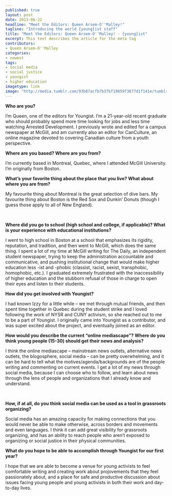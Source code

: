 ```yaml
---
published: true
layout: post
date: 2013-06-22
headline: "Meet the Editors: Queen Arsem-O''Malley!"
tagline: "Introducing the world {young}ist staff"
title: "Meet the Editors: Queen Arsem-O''Malley! - {young}ist"
excerpt: This text describes the article for the meta tag
contributors: 
- Queen Arsem-O''Malley
categories:
- newest
tags:
- social media
- social justice
- youngist
- higher education
imagetype: link
image: "http://media.tumblr.com/93b87acfb7b37bf19859f3677d1f141e/tumblr_inline_mot9riVaNa1qz4rgp.jpg"
---
```

<!-- <img alt="image" src="http://media.tumblr.com/93b87acfb7b37bf19859f3677d1f141e/tumblr_inline_mot9riVaNa1qz4rgp.jpg"/> -->
<div class='full-text'>
	<p class='first-paragraph'><strong>Who are you?</strong> </p>
<p class='article-paragraph'>I’m Queen, one of the editors for Youngist. I’m a 21-year-old recent graduate who should probably spend more time looking for jobs and less time watching Arrested Development. I previously wrote and edited for a campus newspaper at McGill, and am currently also an editor for CanCulture, an online magazine devoted to covering Canadian culture from a youth perspective.</p>

<p class='article-paragraph'><strong>Where are you based? Where are you from?</strong> </p>
<p class='article-paragraph'>I’m currently based in Montreal, Quebec, where I attended McGill University. I’m originally from Boston.</p>
<p class='article-paragraph'><strong>What&#8217;s your favorite thing about the place that you live? What about where you are from?</strong><span> </span></p>
<p class='article-paragraph'>My favourite thing about Montreal is the great selection of dive bars. My favourite thing about Boston is the Red Sox and Dunkin’ Donuts (though I guess those apply to all of New England).</p>
<p class='article-paragraph'> <!-- more --></p>
<p class='article-paragraph'><strong>Where did you go to school (high school and college, if applicable)? What is your experience with educational institutions? </strong> </p>
<p class='article-paragraph'>I went to high school in Boston at a school that emphasizes its rigidity, reputation, and tradition, and then went to McGill, which does the same thing. I spent a lot of my time at McGill writing for The Daily, an independent student newspaper, trying to keep the administration accountable and communicative, and pushing institutional change that would make higher education less -ist and -phobic (classist, racist, sexist, transphobic, homophobic, etc.). I graduated extremely frustrated with the inaccessibility of higher education and the stubborn refusal of those in charge to open their eyes and listen to their students.</p>

<p class='article-paragraph'><strong>How did you get involved with Youngist? </strong> </p>
<p class='article-paragraph'>I had known Izzy for a little while – we met through mutual friends, and then spent time together in Quebec during the student strike and I loved following the work of NYSR and CUNY activism, so she reached out to me to be a part of Youngist. I originally came into Youngist as a contributor, and was super excited about the project, and eventually joined as an editor.</p>


<p class='article-paragraph'><strong>How would you describe the current &#8220;online mediascape&#8221;? Where do you think young people (15-30) should get their news and analysis? </strong> </p>

<p class='article-paragraph'><span>I think the online mediascape – mainstream news outlets, alternative news outlets, the blogosphere, social media – can be pretty overwhelming, and it can be hard to tell what the motives/agenda/backgrounds are of the people writing and commenting on current events. I </span><span class="il"></span><span>get a lot of my news through social media, because I </span><span class="il"></span><span>can choose who to follow, and learn about news through the lens of people and organizations that I</span><span class="il"></span><span> already know and understand.</span></p>
<p class='article-paragraph'><span> </span></p>
<p class='article-paragraph'><strong>How, if at all, do you think social media can be used as a tool in grassroots organizing?</strong> </p>
<p class='article-paragraph'>Social media has an amazing capacity for making connections that you would never be able to make otherwise, across borders and movements and even languages. I think it can add great visibility for grassroots organizing, and has an ability to reach people who aren’t exposed to organizing or social justice in their physical communities.</p>

<p class='article-paragraph'><strong>What do you hope to be able to accomplish through Youngist for our first year?</strong></p>
<p class='last article-paragraph'>I hope that we are able to become a venue for young activists to feel comfortable writing and creating work about projovements that they feel passionately about, and a place for safe and productive discussion about issues facing young people and young activists in both their work and day-to-day lives.</p>
</div>